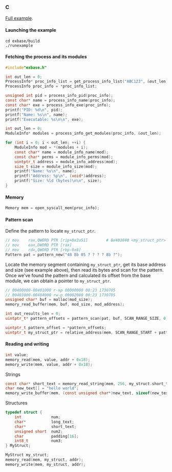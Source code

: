 
### C

[Full example](../examples/c/main.c).

#### Launching the example

```
cd exbase/build
./runexample
```

#### Fetching the process and its modules

```c
#include"exbase.h"
```

```c
int out_len = 0;
ProcessInfo* proc_info_list = get_process_info_list("ABC123", &out_len);
ProcessInfo proc_info = *proc_info_list;

unsigned int pid = process_info_pid(proc_info);
const char* name = process_info_name(proc_info);
const char* exe = process_info_exe(proc_info);
printf("PID: %d\n", pid);
printf("Name: %s\n", name);
printf("Executable: %s\n\n", exe);

int out_len = 0;
ModuleInfo* modules = process_info_get_modules(proc_info, &out_len);

for (int i = 0; i < out_len; ++i) {
    ModuleInfo mod = *(modules + i);
    const char* name = module_info_name(mod);
    const char* perms = module_info_perms(mod);
    uintptr_t address = module_info_address(mod);
    size_t size = module_info_size(mod);
    printf("Name: %s\n", name);
    printf("Address: %p\n", (void*)address);
    printf("Size: %ld (bytes)\n\n", size);
}
```

#### Memory

```rs
Memory mem = open_syscall_mem(proc_info);
```

#### Pattern scan

Define the pattern to locate `my_struct_ptr`.

```c
// mov    rax,QWORD PTR [rip+0x2a51]        # 0x403040 <my_struct_ptr>
// mov    eax,DWORD PTR [rax]
// mov    rdx,QWORD PTR [rbp-0x8]
Pattern pat = pattern_new("48 8b 05 ? ? ? ? 8b ?");
```

Locate the memory segment containing `my_struct_ptr`, get its base address and size (see example above), then read its bytes and scan for the pattern.
Once we’ve found the pattern and calculated its offset from the base module, we can obtain a pointer to `my_struct_ptr`.

```c
// 00400000-00401000 r-xp 00000000 00:23 1730705                            /path/to/ABC123
// 00403000-00404000 rw-p 00002000 00:23 1730705                            /path/to/ABC123
unsigned char* buf = malloc(mod_size);
memory_read_buffer(mem, buf, mod_size, mod_address);

int out_results_len = 0;
uintptr_t* pattern_offsets = pattern_scan(pat, buf, SCAN_RANGE_SIZE, 0, &out_results_len);

uintptr_t pattern_offset = *pattern_offsets;
uintptr_t my_struct_ptr = relative_address(mem, SCAN_RANGE_START + pattern_offset, 3, 7);
```

#### Reading and writing

```c
int value;
memory_read(mem, value, addr + 0x18);
memory_write(mem, value, addr + 0x18);
```

Strings

```c
const char* short_text = memory_read_string(mem, 256, my_struct.short_text);
char new_text[] = "hello world";
memory_write_buffer(mem, (const unsigned char*)new_text, sizeof(new_text), my_struct.long_text);
```

Structures

```c
typedef struct {
    int             num;
    char*           long_text;
    char*           short_text;
    unsigned short  num2;
    char            padding[16];
    int8_t          num3;
} MyStruct;
```

```c
MyStruct my_struct;
memory_read(mem, my_struct, addr);
memory_write(mem, my_struct, addr);
```